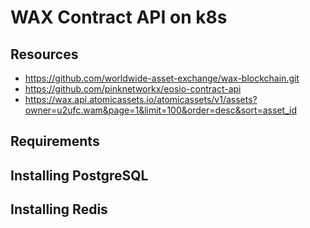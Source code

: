# WAX Contract API on k8s

## Resources
* https://github.com/worldwide-asset-exchange/wax-blockchain.git
* https://github.com/pinknetworkx/eosio-contract-api
* https://wax.api.atomicassets.io/atomicassets/v1/assets?owner=u2ufc.wam&page=1&limit=100&order=desc&sort=asset_id

## Requirements

## Installing PostgreSQL

## Installing Redis
